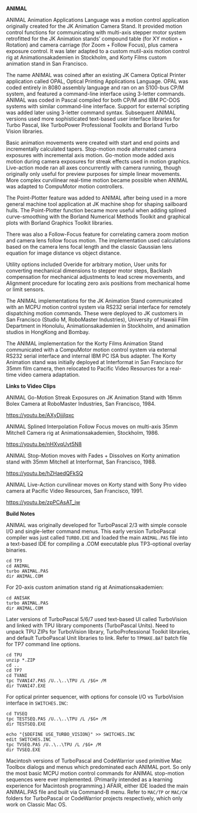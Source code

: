 **ANIMAL**

ANIMAL Animation Applications Language was a motion control application originally created for the JK Animation Camera Stand. It provided motion control functions for communicating with multi-axis stepper motor system retrofitted for the JK Animation stands’ compound table (for XY motion + Rotation) and camera carriage (for Zoom + Follow Focus), plus camera exposure control. It was later adapted to a custom mutil-axis motion control rig at Animationsakademien in Stockholm, and Korty Films custom animation stand in San Francisco.

The name ANIMAL was coined after an existing JK Camera Optical Printer application called OPAL, Optical Printing Applications Language. OPAL was coded entirely in 8080 assembly language and ran on an S100-bus CP/M system, and featured a command-line interface using 3-letter commands. ANIMAL was coded in Pascal compiled for both CP/M and IBM PC-DOS systems with similar command-line interface. Support for external scripting was added later using 3-letter command syntax. Subsequent ANIMAL versions used more sophisticated text-based user interface libraries for Turbo Pascal, like TurboPower Professional Toolkits and Borland Turbo Vision libraries.

Basic animation movements were created with start and end points and incrementally calculated tapers. Stop-motion mode alternated camera exposures with incremental axis motion. Go-motion mode added axis motion during camera exposures for streak effects used in motion graphics. Live-action mode ran all axes concurrently with camera running, though originally only useful for preview purposes for simple linear movements. More complex curvilinear real-time motion became possible when ANIMAL was adapted to CompuMotor motion controllers.

The Point-Plotter feature was added to ANIMAL after being used in a more general machine tool application at JK machine shop for shaping sailboard hulls. The Point-Plotter function became more useful when adding splined curve-smoothing with the Borland Numerical Methods Toolkit and graphical plots with Borland Graphics Toolkit libraries.

There was also a Follow-Focus feature for correlating camera zoom motion and camera lens follow focus motion. The implementation used calculations based on the camera lens focal length and the classic Gaussian lens equation for image distance vs object distance.

Utility options included Overide for arbitrary motion, User units for converting mechanical dimensions to stepper motor steps, Backlash compensation for mechanical adjustments to lead screw movements, and Alignment procedure for locating zero axis positions from mechanical home or limit sensors.

The ANIMAL implementations for the JK Animation Stand communicated with an MCPU motion control system via RS232 serial interface for remotely dispatching motion commands. These were deployed to JK customers in San Francisco (Studio M, RoboMaster Industries), University of Hawaii Film Department in Honolulu, Animationsakademien in Stockholm, and animation studios in HongKong and Bombay.

The ANIMAL implementation for the Korty Films Animation Stand communicated with a CompuMotor motion control system via external RS232 serial interface and internal IBM PC ISA bus adapter. The Korty Animation stand was initially deployed at Interformat in San Francisco for 35mm film camera, then relocated to Pacific Video Resources for a real-time video camera adaptation.

**Links to Video Clips**

ANIMAL Go-Motion Streak Exposures on JK Animation Stand with 16mm Bolex Camera at RoboMaster Industries, San Francisco, 1984.

https://youtu.be/AXyDjjjlqxc

ANIMAL Splined Interpolation Follow Focus moves on multi-axis 35mm Mitchell Camera rig at Animationsakademien, Stockholm, 1986.

https://youtu.be/nHXvqUvt5N8

ANIMAL Stop-Motion moves with Fades + Dissolves on Korty animation stand with 35mm Mitchell at Interformat, San Francisco, 1988.

https://youtu.be/hZHaedQFkSQ

ANIMAL Live-Action curvilinear moves on Korty stand with Sony Pro video camera at Pacific Video Resources, San Francisco, 1991.

https://youtu.be/zpPCAsAT_iw

**Build Notes**

ANIMAL was originally developed for TurboPascal 2/3 with simple console I/O and single-letter command menus.
This early version TurboPascal compiler was just called `TURBO.EXE` and loaded the main `ANIMAL.PAS` file 
into a text-based IDE for compiling a .COM executable plus TP3-optional overlay binaries.

```
cd TP3
cd ANIMAL
turbo ANIMAL.PAS
dir ANIMAL.COM
```

For 20-axis custom animation stand rig at Animationsakademien:

```
cd ANISAK
turbo ANIMAL.PAS
dir ANIMAL.COM
```

Later versions of TurboPascal 5/6/7 used text-based UI called TurboVision and linked with TPU library components (TurboPascal Units).
Need to unpack TPU ZIPs for TurboVision library, TurboProfessional Toolkit libraries, and default TurboPascal Unit libraries to link.
Refer to `TPMAKE.BAT` batch file for TP7 command line options.

```
cd TPU
unzip *.ZIP
cd ..
cd TP7
cd TVANI
tpc TVANI47.PAS /U..\..\TPU /L /$G+ /M
dir TVANI47.EXE
```

For optical printer sequencer, with options for console I/O vs TurboVision interface in `SWITCHES.INC`:

```
cd TVSEQ
tpc TESTSEQ.PAS /U..\..\TPU /L /$G+ /M
dir TESTSEQ.EXE
```

```
echo "{$DEFINE USE_TURBO_VISION}" >> SWITCHES.INC
edit SWITCHES.INC
tpc TVSEQ.PAS /U..\..\TPU /L /$G+ /M
dir TVSEQ.EXE
```



Macintosh versions of TurboPascal and CodeWarrior used primitive Mac Toolbox dialogs and menus which predominated each ANIMAL port.
So only the most basic MCPU motion control commands for ANIMAL stop-motion sequences were ever implemented. (Primarily intended as
a learning experience for Macintosh programming.) AFAIR, either IDE loaded the main ANIMAL.PAS file and built via Command-B menu.
Refer to `MAC/TP` or `MAC/CW` folders for TurboPascal or CodeWarrior projects respectively, which only work on Classic Mac OS. 
